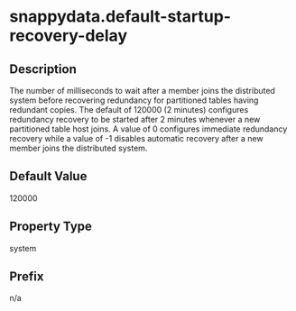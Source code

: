 # snappydata.default-startup-recovery-delay


## Description

The number of milliseconds to wait after a member joins the distributed system before recovering redundancy for partitioned tables having redundant copies. The default of 120000 (2 minutes) configures redundancy recovery to be started after 2 minutes whenever a new partitioned table host joins. A value of 0 configures immediate redundancy recovery while a value of -1 disables automatic recovery after a new member joins the distributed system. <!-- If both this property and [default-recovery-delay](default-recovery-delay.md) are set to -1, then no automatic redundancy recovery is performed when a new member joins the system. -->

<!-- See [Configuring High Availability for Partitioned Tables../../data_management/overview_how_pr_ha_works.md#how_pr_ha_works). -->

## Default Value

120000

## Property Type

system

## Prefix

n/a
